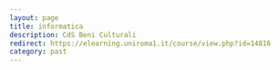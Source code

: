 ```yaml
---
layout: page
title: informatica
description: CdS Beni Culturali
redirect: https://elearning.uniroma1.it/course/view.php?id=14816
category: past
---
```



